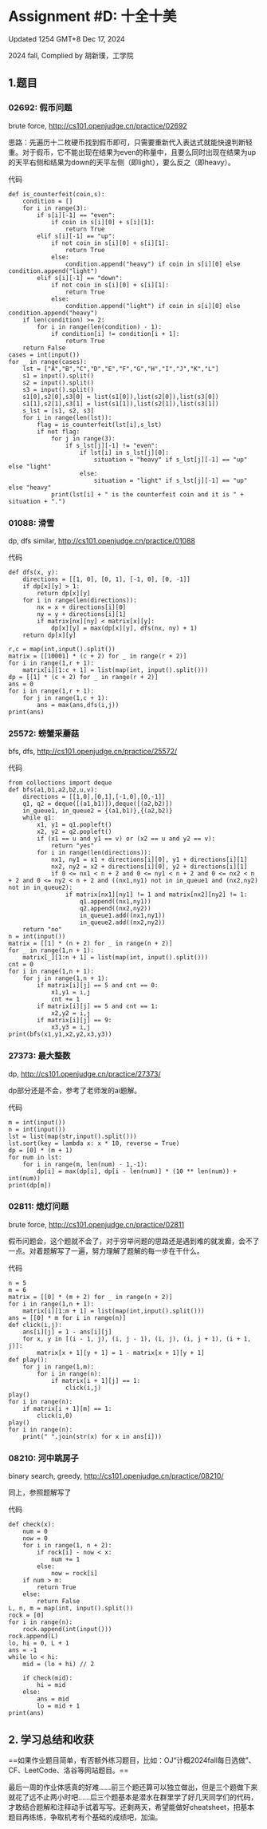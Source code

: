 # Assignment #D: 十全十美 



Updated 1254 GMT+8 Dec 17, 2024

2024 fall, Complied by 胡新璞，工学院



## 1.题目



### 02692: 假币问题

brute force, http://cs101.openjudge.cn/practice/02692

思路：先遍历十二枚硬币找到假币即可，只需要重新代入表达式就能快速判断轻重。对于假币，它不能出现在结果为even的称量中，且要么同时出现在结果为up的天平右侧和结果为down的天平左侧（即light），要么反之（即heavy）。

代码

```
def is_counterfeit(coin,s):
    condition = []
    for i in range(3):
        if s[i][-1] == "even":
            if coin in s[i][0] + s[i][1]:
                return True
        elif s[i][-1] == "up":
            if not coin in s[i][0] + s[i][1]:
                return True
            else:
                condition.append("heavy") if coin in s[i][0] else condition.append("light")
        elif s[i][-1] == "down":
            if not coin in s[i][0] + s[i][1]:
                return True
            else:
                condition.append("light") if coin in s[i][0] else condition.append("heavy")
    if len(condition) >= 2:
        for i in range(len(condition) - 1):
            if condition[i] != condition[i + 1]:
                return True
    return False
cases = int(input())
for _ in range(cases):
    lst = ["A","B","C","D","E","F","G","H","I","J","K","L"]
    s1 = input().split()
    s2 = input().split()
    s3 = input().split()
    s1[0],s2[0],s3[0] = list(s1[0]),list(s2[0]),list(s3[0])
    s1[1],s2[1],s3[1] = list(s1[1]),list(s2[1]),list(s3[1])
    s_lst = [s1, s2, s3]
    for i in range(len(lst)):
        flag = is_counterfeit(lst[i],s_lst)
        if not flag:
            for j in range(3):
                if s_lst[j][-1] != "even":
                    if lst[i] in s_lst[j][0]:
                        situation = "heavy" if s_lst[j][-1] == "up" else "light"
                    else:
                        situation = "light" if s_lst[j][-1] == "up" else "heavy"
            print(lst[i] + " is the counterfeit coin and it is " + situation + ".")
```

 

### 01088: 滑雪

dp, dfs similar, http://cs101.openjudge.cn/practice/01088

代码

```
def dfs(x, y):
    directions = [[1, 0], [0, 1], [-1, 0], [0, -1]]
    if dp[x][y] > 1:
        return dp[x][y]
    for i in range(len(directions)):
        nx = x + directions[i][0]
        ny = y + directions[i][1]
        if matrix[nx][ny] < matrix[x][y]:
            dp[x][y] = max(dp[x][y], dfs(nx, ny) + 1)
    return dp[x][y]

r,c = map(int,input().split())
matrix = [[10001] * (c + 2) for _ in range(r + 2)]
for i in range(1,r + 1):
    matrix[i][1:c + 1] = list(map(int, input().split()))
dp = [[1] * (c + 2) for _ in range(r + 2)]
ans = 0
for i in range(1,r + 1):
    for j in range(1,c + 1):
        ans = max(ans,dfs(i,j))
print(ans)
```



###  25572: 螃蟹采蘑菇

bfs, dfs, http://cs101.openjudge.cn/practice/25572/

代码

```
from collections import deque
def bfs(a1,b1,a2,b2,u,v):
    directions = [[1,0],[0,1],[-1,0],[0,-1]]
    q1, q2 = deque([(a1,b1)]),deque([(a2,b2)])
    in_queue1, in_queue2 = {(a1,b1)},{(a2,b2)}
    while q1:
        x1, y1 = q1.popleft()
        x2, y2 = q2.popleft()
        if (x1 == u and y1 == v) or (x2 == u and y2 == v):
            return "yes"
        for i in range(len(directions)):
            nx1, ny1 = x1 + directions[i][0], y1 + directions[i][1]
            nx2, ny2 = x2 + directions[i][0], y2 + directions[i][1]
            if 0 <= nx1 < n + 2 and 0 <= ny1 < n + 2 and 0 <= nx2 < n + 2 and 0 <= ny2 < n + 2 and ((nx1,ny1) not in in_queue1 and (nx2,ny2) not in in_queue2):
                if matrix[nx1][ny1] != 1 and matrix[nx2][ny2] != 1:
                    q1.append((nx1,ny1))
                    q2.append((nx2,ny2))
                    in_queue1.add((nx1,ny1))
                    in_queue2.add((nx2,ny2))
    return "no"
n = int(input())
matrix = [[1] * (n + 2) for _ in range(n + 2)]
for _ in range(1,n + 1):
    matrix[_][1:n + 1] = list(map(int, input().split()))
cnt = 0
for i in range(1,n + 1):
    for j in range(1,n + 1):
        if matrix[i][j] == 5 and cnt == 0:
            x1,y1 = i,j
            cnt += 1
        if matrix[i][j] == 5 and cnt == 1:
            x2,y2 = i,j
        if matrix[i][j] == 9:
            x3,y3 = i,j
print(bfs(x1,y1,x2,y2,x3,y3))
```



### 27373: 最大整数

dp, http://cs101.openjudge.cn/practice/27373/

dp部分还是不会，参考了老师发的ai题解。

代码

```
m = int(input())
n = int(input())
lst = list(map(str,input().split()))
lst.sort(key = lambda x: x * 10, reverse = True)
dp = [0] * (m + 1)
for num in lst:
    for i in range(m, len(num) - 1,-1):
        dp[i] = max(dp[i], dp[i - len(num)] * (10 ** len(num)) + int(num))
print(dp[m])
```



### 02811: 熄灯问题

brute force, http://cs101.openjudge.cn/practice/02811

假币问题会，这个题就不会了，对于穷举问题的思路还是遇到难的就发癫，会不了一点。对着题解写了一遍，努力理解了题解的每一步在干什么。

代码

```
n = 5
m = 6
matrix = [[0] * (m + 2) for _ in range(n + 2)]
for i in range(1,n + 1):
    matrix[i][1:m + 1] = list(map(int,input().split()))
ans = [[0] * m for i in range(n)]
def click(i,j):
    ans[i][j] = 1 - ans[i][j]
    for x, y in [(i - 1, j), (i, j - 1), (i, j), (i, j + 1), (i + 1, j)]:
        matrix[x + 1][y + 1] = 1 - matrix[x + 1][y + 1]
def play():
    for j in range(1,m):
        for i in range(n):
            if matrix[i + 1][j] == 1:
                click(i,j)
play()
for i in range(n):
    if matrix[i + 1][m] == 1:
        click(i,0)
play()
for i in range(n):
    print(" ".join(str(x) for x in ans[i]))
```



### 08210: 河中跳房子

binary search, greedy, http://cs101.openjudge.cn/practice/08210/

同上，参照题解写了

代码

```
def check(x):
    num = 0
    now = 0
    for i in range(1, n + 2):
        if rock[i] - now < x:
            num += 1
        else:
            now = rock[i]
    if num > m:
        return True
    else:
        return False
L, n, m = map(int, input().split())
rock = [0]
for i in range(n):
    rock.append(int(input()))
rock.append(L)
lo, hi = 0, L + 1
ans = -1
while lo < hi:
    mid = (lo + hi) // 2

    if check(mid):
        hi = mid
    else:
        ans = mid 
        lo = mid + 1
print(ans)
```





## 2. 学习总结和收获

==如果作业题目简单，有否额外练习题目，比如：OJ“计概2024fall每日选做”、CF、LeetCode、洛谷等网站题目。==

 

最后一周的作业体感真的好难……前三个题还算可以独立做出，但是三个题做下来就花了远不止两小时吧……后三个题基本是潜水在群里学了好几天同学们的代码，才敢结合题解和注释动手试着写写。还剩两天，希望能做好cheatsheet，把基本题目再练练，争取机考有个基础的成绩吧，加油。